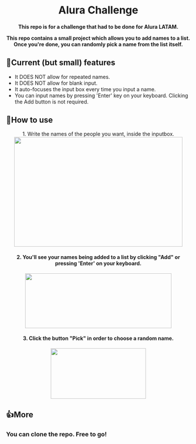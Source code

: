 <h1 align=center> Alura Challenge </h1>

<h4 align=center>
This repo is for a challenge that had to be done for Alura LATAM.

This repo contains a small project which allows you to add names to a list.
Once you're done, you can randomly pick a name from the list itself.
</h4>

## 📲Current (but small) features
* It DOES NOT allow for repeated names.
* It DOES NOT allow for blank input.
* It auto-focuses the input box every time you input a name.
* You can input names by pressing 'Enter' key on your keyboard. Clicking the Add button is not required.

## 🤔How to use
<p align="center">
1. Write the names of the people you want, inside the inputbox.

  <img width="460" height="300" src="https://i.imgur.com/qrw6nIt.png">
</p>

<h4 align=center>2. You'll see your names being added to a list by clicking "Add" or pressing 'Enter' on your keyboard.</h3>
<p align="center">
  <img width="400" height="150" src="https://i.imgur.com/s8u5Wuh.png">
</p>

<h4 align=center>3. Click the button "Pick" in order to choose a random name.</h3>
<p align="center">
  <img width="260" height="138" src="https://i.imgur.com/LUlxeum.png">
</p>


## 👍More
<h3> You can clone the repo. Free to go! </h3>
